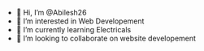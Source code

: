 - 👋 Hi, I’m @Abilesh26
- 👀 I’m interested in Web Developement
- 🌱 I’m currently learning Electricals
- 💞️ I’m looking to collaborate on website developement

<!---
Abilesh26/Abilesh26 is a ✨ special ✨ repository because its `README.md` (this file) appears on your GitHub profile.
You can click the Preview link to take a look at your changes.
--->
